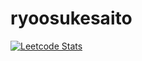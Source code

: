 # ryoosukesaito

[![Leetcode Stats](https://leetcard.jacoblin.cool/ryoosukesaito)](https://leetcode.com/ryoosukesaito/)
